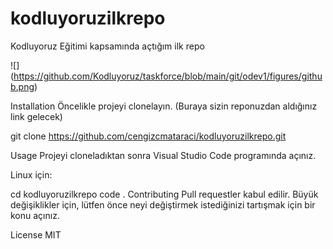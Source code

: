 # kodluyoruzilkrepo
Kodluyoruz Eğitimi kapsamında açtığım ilk repo

![] (https://github.com/Kodluyoruz/taskforce/blob/main/git/odev1/figures/github.png)


Installation
Öncelikle projeyi clonelayın. (Buraya sizin reponuzdan aldığınız link gelecek)

git clone https://github.com/cengizcmataraci/kodluyoruzilkrepo.git

Usage
Projeyi cloneladıktan sonra Visual Studio Code programında açınız.

Linux için:

cd kodluyoruzilkrepo
code .
Contributing
Pull requestler kabul edilir. Büyük değişiklikler için, lütfen önce neyi değiştirmek istediğinizi tartışmak için bir konu açınız.

License
MIT